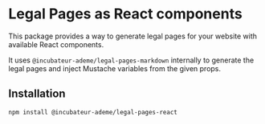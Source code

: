 # Legal Pages as React components

This package provides a way to generate legal pages for your website with available React components.

It uses `@incubateur-ademe/legal-pages-markdown` internally to generate the legal pages and inject Mustache variables from the given props.

## Installation

```bash
npm install @incubateur-ademe/legal-pages-react
```
